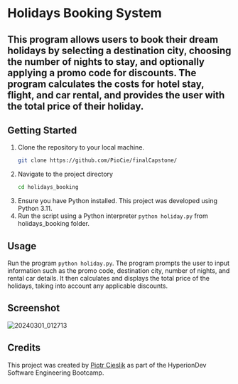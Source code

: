 # Holidays Booking System
This program allows users to book their dream holidays by selecting a destination city, choosing the number of nights to stay, and optionally applying a promo code for discounts. The program calculates the costs for hotel stay, flight, and car rental, and provides the user with the total price of their holiday.
--- 

## Getting Started

1. Clone the repository to your local machine.
   ```bash
   git clone https://github.com/PioCie/finalCapstone/
   ```
2. Navigate to the project directory
   ```bash
   cd holidays_booking
   ```
3. Ensure you have Python installed. This project was developed using Python 3.11.
4. Run the script using a Python interpreter `python holiday.py` from holidays_booking folder.

## Usage
Run the program `python holiday.py`. The program prompts the user to input information such as the promo code, destination city, number of nights, and rental car details. It then calculates and displays the total price of the holidays, taking into account any applicable discounts.

## Screenshot
![20240301_012713](https://github.com/PioCie/finalCapstone/assets/134648023/ba5705a7-0b59-4002-8b0a-ba7327bf736e)


## Credits
This project was created by [Piotr Cieslik](https://www.linkedin.com/in/piotr-cieslik-367292212/) as part of the HyperionDev Software Engineering Bootcamp.
